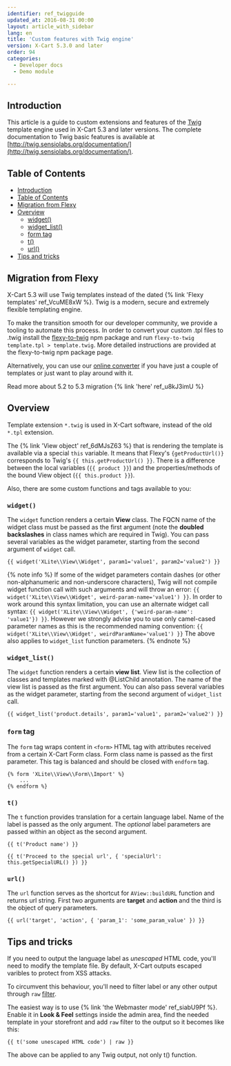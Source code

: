 ```yaml
---
identifier: ref_twigguide
updated_at: 2016-08-31 00:00
layout: article_with_sidebar
lang: en
title: 'Custom features with Twig engine'
version: X-Cart 5.3.0 and later
order: 94
categories:
  - Developer docs
  - Demo module

---
```


## Introduction

This article is a guide to custom extensions and features of the [Twig](http://twig.sensiolabs.org) template engine used in X-Cart 5.3 and later versions. The complete documentation to Twig basic features is available at [http://twig.sensiolabs.org/documentation/](http://twig.sensiolabs.org/documentation/).

## Table of Contents

*   [Introduction](#introduction)
*   [Table of Contents](#table-of-contents)
*   [Migration from Flexy](#migration-from-flexy)
*   [Overview](#overview)
    -   [widget()](#widget)
    -   [widget_list()](#widget-list)
    -   [form tag](#form-tag)
    -   [t()](#t)
    -   [url()](#url)
*   [Tips and tricks](#tips-and-tricks)

## Migration from Flexy

X-Cart 5.3 will use Twig templates instead of the dated {% link 'Flexy templates' ref_VcuME8xW %}. Twig is a modern, secure and extremely flexible templating engine. 

To make the transition smooth for our developer community, we provide a tooling to automate this process. In order to convert your custom .tpl files to .twig install the [flexy-to-twig](https://www.npmjs.com/package/flexy-to-twig) npm package and run ```flexy-to-twig template.tpl > template.twig```. More detailed instructions are provided at the flexy-to-twig npm package page.

Alternatively, you can use our [online converter](http://xcart.github.io/flexy-to-twig/) if you have just a couple of templates or just want to play around with it.

Read more about 5.2 to 5.3 migration {% link 'here' ref_u8kJ3imU %}

## Overview

Template extension `*.twig` is used in X-Cart software, instead of the old `*.tpl` extension.

The {% link 'View object' ref_6dMJsZ63 %} that is rendering the template is available via a special `this` variable. It means that Flexy's `{getProductUrl()}` corresponds to Twig's `{{ this.getProductUrl() }}`. There is a difference between the local variables (`{{ product }}`) and the properties/methods of the bound View object (`{{ this.product }}`).

Also, there are some custom functions and tags available to you:

### `widget()`

The `widget` function renders a certain **View** class. The FQCN name of the widget class must be passed as the first argument (note the **doubled backslashes** in class names which are required in Twig). You can pass several variables as the widget parameter, starting from the second argument of `widget` call.

```twig
{{ widget('XLite\\View\\Widget', param1='value1', param2='value2') }}
```

{% note info %}
If some of the widget parameters contain dashes (or other non-alphanumeric and non-underscore characters), Twig will not compile widget function call with such arguments and will throw an error: `{{ widget('XLite\\View\\Widget', weird-param-name='value1') }}`. In order to work around this syntax limitation, you can use an alternate widget call syntax: `{{ widget('XLite\\View\\Widget', {'weird-param-name': 'value1'}) }}`. However we strongly advise you to use only camel-cased parameter names as this is the recommended naming convention: `{{ widget('XLite\\View\\Widget', weirdParamName='value1') }}`
The above also applies to `widget_list` function parameters.
{% endnote %}

### `widget_list()`

The `widget` function renders a certain **view list**. View list is the collection of classes and templates marked with @ListChild annotation. The name of the view list is passed as the first argument. You can also pass several variables as the widget parameter, starting from the second argument of `widget_list` call.

```twig
{{ widget_list('product.details', param1='value1', param2='value2') }}
```

### `form` tag

The `form` tag wraps content in `<form>` HTML tag with attributes received from a certain X-Cart Form class. Form class name is passed as the first parameter. This tag is balanced and should be closed with `endform` tag.

```twig
{% form 'XLite\\View\\Form\\Import' %}
    ...
{% endform %} 
```

### `t()`

The `t` function provides translation for a certain language label. Name of the label is passed as the only argument. The _optional_ label parameters are passed within an object as the second argument.

```twig
{{ t('Product name') }}

{{ t('Proceed to the special url', { 'specialUrl': this.getSpecialURL() }) }}
```

### `url()`

The `url` function serves as the shortcut for `AView::buildURL` function and returns url string. First two arguments are **target** and **action** and the third is the object of query parameters.

```twig
{{ url('target', 'action', { 'param_1': 'some_param_value' }) }}
```

## Tips and tricks

If you need to output the language label as _unescaped_ HTML code, you'll need to modify the template file. By default, X-Cart outputs escaped varibles to protect from XSS attacks.

To circumvent this behaviour, you'll need to filter label or any other output through `raw` [filter](http://twig.sensiolabs.org/doc/filters/raw.html).

The easiest way is to use {% link 'the Webmaster mode' ref_siabU9Pf %}. Enable it in **Look & Feel** settings inside the admin area, find the needed template in your storefront and add `raw` filter to the output so it becomes like this:

```twig
{{ t('some unescaped HTML code') | raw }}
```

The above can be applied to any Twig output, not only t() function.
